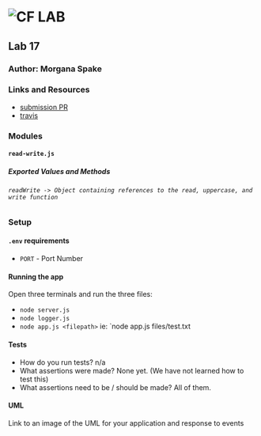 ![CF](http://i.imgur.com/7v5ASc8.png) LAB  
=================================================    
  
## Lab 17  
  
### Author: Morgana Spake  
  
### Links and Resources  
* [submission PR](https://github.com/401-advanced-javascript-mspake/lab-17/pull/1)  
* [travis](https://www.travis-ci.com/401-advanced-javascript-mspake/lab-17)  
  
### Modules  
#### `read-write.js`  
##### Exported Values and Methods  
  
###### `readWrite -> Object containing references to the read, uppercase, and write function`  
  
### Setup  
#### `.env` requirements  
* `PORT` - Port Number  
  
#### Running the app  
Open three terminals and run the three files:
* `node server.js`  
* `node logger.js`  
* `node app.js <filepath>` ie: `node app.js files/test.txt  
   
#### Tests  
* How do you run tests? n/a
* What assertions were made?  None yet. (We have not learned how to test this)  
* What assertions need to be / should be made?  All of them.  
  
#### UML  
Link to an image of the UML for your application and response to events